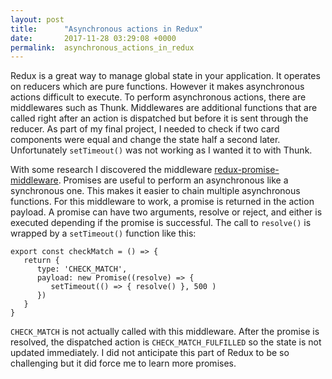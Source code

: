 ```yaml
---
layout: post
title:      "Asynchronous actions in Redux"
date:       2017-11-28 03:29:08 +0000
permalink:  asynchronous_actions_in_redux
---
```



Redux is a great way to manage global state in your application.  It operates on reducers which are pure functions.  However it makes asynchronous actions difficult to execute.  To perform asynchronous actions, there are middlewares such as Thunk.  Middlewares are additional functions that are called right after an action is dispatched but before it is sent through the reducer.  As part of my final project, I needed to check if two card components were equal and change the state half a second later.  Unfortunately ```setTimeout()``` was not working as I wanted it to with Thunk.  

With some research I discovered the middleware [redux-promise-middleware](https://github.com/pburtchaell/redux-promise-middleware).  Promises are useful to perform an asynchronous like a synchronous one.  This makes it easier to chain multiple asynchronous functions.  For this middleware to work, a promise is returned in the action payload.  A promise can have two arguments, resolve or reject, and either is executed depending if the promise is successful.  The call to ```resolve()``` is wrapped by a ```setTimeout()``` function like this:

```
export const checkMatch = () => {
   return {
      type: 'CHECK_MATCH',
      payload: new Promise((resolve) => {
         setTimeout(() => { resolve() }, 500 )
      })
   }
}
```

```CHECK_MATCH``` is not actually called with this middleware.  After the promise is resolved, the dispatched action is ```CHECK_MATCH_FULFILLED``` so the state is not updated immediately.  I did not anticipate this part of Redux to be so challenging but it did force me to learn more promises.  


